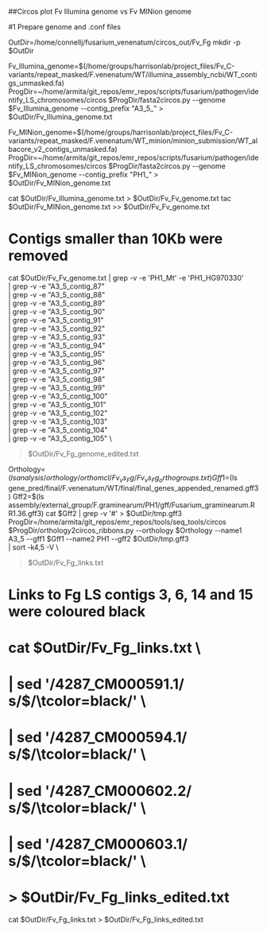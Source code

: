 ##Circos plot Fv Illumina genome vs Fv MINion genome

#1 Prepare genome and .conf files 

OutDir=/home/connellj/fusarium_venenatum/circos_out/Fv_Fg
mkdir -p $OutDir

Fv_Illumina_genome=$(/home/groups/harrisonlab/project_files/Fv_C-variants/repeat_masked/F.venenatum/WT/illumina_assembly_ncbi/WT_contigs_unmasked.fa)
ProgDir=~/home/armita/git_repos/emr_repos/scripts/fusarium/pathogen/identify_LS_chromosomes/circos
$ProgDir/fasta2circos.py --genome $Fv_Illumina_genome --contig_prefix "A3_5_" > $OutDir/Fv_Illumina_genome.txt

Fv_MINion_genome=$(/home/groups/harrisonlab/project_files/Fv_C-variants/repeat_masked/F.venenatum/WT_minion/minion_submission/WT_albacore_v2_contigs_unmasked.fa)
ProgDir=~/home/armita/git_repos/emr_repos/scripts/fusarium/pathogen/identify_LS_chromosomes/circos
$ProgDir/fasta2circos.py --genome $Fv_MINion_genome --contig_prefix "PH1_" > $OutDir/Fv_MINion_genome.txt

  cat $OutDir/Fv_Illumina_genome.txt > $OutDir/Fv_Fv_genome.txt
  tac $OutDir/Fv_MINion_genome.txt >> $OutDir/Fv_Fv_genome.txt

  # Contigs smaller than 10Kb were removed
  cat $OutDir/Fv_Fv_genome.txt | grep -v -e 'PH1_Mt' -e 'PH1_HG970330' \
  | grep -v -e "A3_5_contig_87" \
  | grep -v -e "A3_5_contig_88" \
  | grep -v -e "A3_5_contig_89" \
  | grep -v -e "A3_5_contig_90" \
  | grep -v -e "A3_5_contig_91" \
  | grep -v -e "A3_5_contig_92" \
  | grep -v -e "A3_5_contig_93" \
  | grep -v -e "A3_5_contig_94" \
  | grep -v -e "A3_5_contig_95" \
  | grep -v -e "A3_5_contig_96" \
  | grep -v -e "A3_5_contig_97" \
  | grep -v -e "A3_5_contig_98" \
  | grep -v -e "A3_5_contig_99" \
  | grep -v -e "A3_5_contig_100" \
  | grep -v -e "A3_5_contig_101" \
  | grep -v -e "A3_5_contig_102" \
  | grep -v -e "A3_5_contig_103" \
  | grep -v -e "A3_5_contig_104" \
  | grep -v -e "A3_5_contig_105" \
  > $OutDir/Fv_Fg_genome_edited.txt



  Orthology=$(ls analysis/orthology/orthomcl/Fv_vs_Fg/Fv_vs_Fg_orthogroups.txt)
  Gff1=$(ls gene_pred/final/F.venenatum/WT/final/final_genes_appended_renamed.gff3)
  Gff2=$(ls assembly/external_group/F.graminearum/PH1/gff/Fusarium_graminearum.RR1.36.gff3)
  cat $Gff2 | grep -v '#' > $OutDir/tmp.gff3
  ProgDir=/home/armita/git_repos/emr_repos/tools/seq_tools/circos
  $ProgDir/orthology2circos_ribbons.py --orthology $Orthology --name1 A3_5 --gff1 $Gff1 --name2 PH1 --gff2 $OutDir/tmp.gff3 \
   | sort -k4,5 -V \
   > $OutDir/Fv_Fg_links.txt
  # Links to Fg LS contigs 3, 6, 14 and 15 were coloured black
  # cat $OutDir/Fv_Fg_links.txt \
  #   | sed '/4287_CM000591.1/ s/$/\tcolor=black/' \
  #   | sed '/4287_CM000594.1/ s/$/\tcolor=black/' \
  #   | sed '/4287_CM000602.2/ s/$/\tcolor=black/' \
  #   | sed '/4287_CM000603.1/ s/$/\tcolor=black/' \
  #   > $OutDir/Fv_Fg_links_edited.txt
  cat $OutDir/Fv_Fg_links.txt > $OutDir/Fv_Fg_links_edited.txt